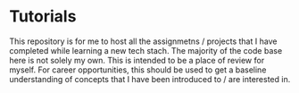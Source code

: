 # Tutorials
This repository is for me to host all the assignmetns / projects that I have completed while learning a new tech stach. The majority of the code base here is not solely my own. This is intended to be a place of review for myself. For career opportunities, this should be used to get a baseline understanding of concepts that I have been introduced to / are interested in. 
